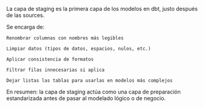 La capa de staging es la primera capa de los modelos en dbt, justo después de las sources.

Se encarga de:

    Renombrar columnas con nombres más legibles

    Limpiar datos (tipos de datos, espacios, nulos, etc.)

    Aplicar consistencia de formatos

    Filtrar filas innecesarias si aplica

    Dejar listas las tablas para usarlas en modelos más complejos

En resumen: la capa de staging actúa como una capa de preparación estandarizada antes de pasar al modelado lógico o de negocio.